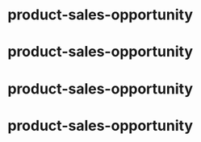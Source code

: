 # product-sales-opportunity
# product-sales-opportunity
# product-sales-opportunity
# product-sales-opportunity
